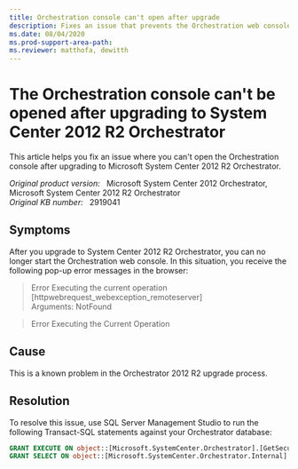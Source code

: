 ```yaml
---
title: Orchestration console can't open after upgrade
description: Fixes an issue that prevents the Orchestration web console from starting after you upgrade to System Center 2012 R2 Orchestrator.
ms.date: 08/04/2020
ms.prod-support-area-path:
ms.reviewer: matthofa, dewitth
---
```

# The Orchestration console can't be opened after upgrading to System Center 2012 R2 Orchestrator

This article helps you fix an issue where you can't open the Orchestration console after upgrading to Microsoft System Center 2012 R2 Orchestrator.

_Original product version:_ &nbsp; Microsoft System Center 2012 Orchestrator, Microsoft System Center 2012 R2 Orchestrator  
_Original KB number:_ &nbsp; 2919041

## Symptoms

After you upgrade to System Center 2012 R2 Orchestrator, you can no longer start the Orchestration web console. In this situation, you receive the following pop-up error messages in the browser:

> Error Executing the current operation  
> [httpwebrequest_webexception_remoteserver]  
> Arguments: NotFound

> Error Executing the Current Operation

## Cause

This is a known problem in the Orchestrator 2012 R2 upgrade process.

## Resolution

To resolve this issue, use SQL Server Management Studio to run the following Transact-SQL statements against your Orchestrator database:

```sql
GRANT EXECUTE ON object::[Microsoft.SystemCenter.Orchestrator].[GetSecurityToken] TO [Microsoft.SystemCenter.Orchestrator.Operators]
GRANT SELECT ON object::[Microsoft.SystemCenter.Orchestrator.Internal].[Settings] TO [Microsoft.SystemCenter.Orchestrator.Operators]
```
